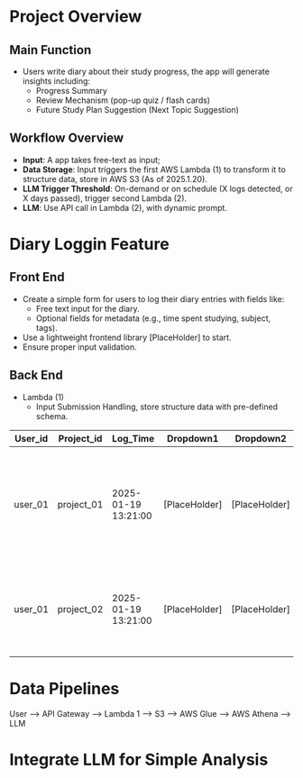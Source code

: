 # Project Overview
## Main Function
- Users write diary about their study progress, the app will generate insights including:
  -   Progress Summary
  -   Review Mechanism (pop-up quiz / flash cards)
  -   Future Study Plan Suggestion (Next Topic Suggestion)
## Workflow Overview
  - **Input**: A app takes free-text as input;
  - **Data Storage**: Input triggers the first AWS Lambda (1) to transform it to structure data, store in AWS S3 (As of 2025.1.20).
  - **LLM Trigger Threshold**: On-demand or on schedule (X logs detected, or X days passed), trigger second Lambda (2).
  - **LLM**: Use API call in Lambda (2), with dynamic prompt.


# Diary Loggin Feature
## Front End
- Create a simple form for users to log their diary entries with fields like:
  - Free text input for the diary.
  - Optional fields for metadata (e.g., time spent studying, subject, tags).
- Use a lightweight frontend library [PlaceHolder] to start.
- Ensure proper input validation.
## Back End
- Lambda (1)
  - Input Submission Handling, store structure data with pre-defined schema.

| User_id | Project_id | Log_Time | Dropdown1 | Dropdown2  | Diary_Content |
| ----------- | ----------- | ----------- | ----------- | ----------- | ----------- |
| user_01 | project_01 | 2025-01-19 13:21:00 | [PlaceHolder] | [PlaceHolder] | Today, I learned about XGBoost on Datacamp, including the basic concepts, its comparison with Random Forest... |
| user_01 | project_02 | 2025-01-19 13:21:00 | [PlaceHolder] | [PlaceHolder] | I started a project to create a LLM-based study log appilcation, here is my plan... |


# Data Pipelines
User --> API Gateway --> Lambda 1 --> S3 --> AWS Glue --> AWS Athena --> LLM

# Integrate LLM for Simple Analysis


